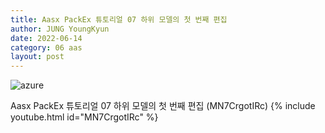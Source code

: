 ```yaml
---
title: Aasx PackEx 튜토리얼 07 하위 모델의 첫 번째 편집
author: JUNG YoungKyun
date: 2022-06-14
category: 06 aas
layout: post
---
```


![azure](https://img.shields.io/badge/Aasx_PackEx_튜토리얼-07_하위_모델의_첫_번째_편집-red.svg)

Aasx PackEx 튜토리얼 07 하위 모델의 첫 번째 편집 (MN7CrgotIRc)
{% include youtube.html id="MN7CrgotIRc" %}

